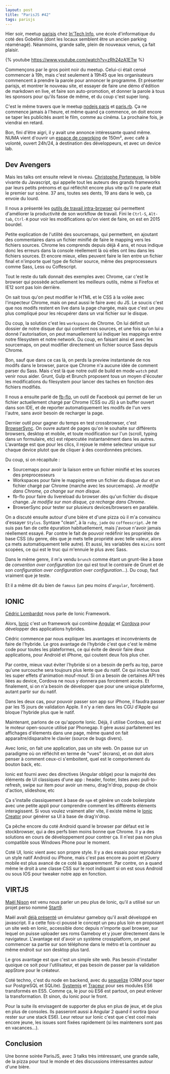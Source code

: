 ```yaml
---
layout: post
title: "ParisJS #42"
tags: parisjs
---
```


Hier soir, meetup [parisjs][] chez [In'Tech Info][intech], une école d'informatique
du coté des Gobelins (dont les locaux semblent être un ancien parking
réaménagé).  Néanmoins, grande salle, plein de nouveaux venus, ça fait plaisir.

{% youtube https://www.youtube.com/watch?v=zRh24zA1ETw %}

Commençons par le gros point noir du meetup. Celui-ci était censé commencer
à 19h, mais c'est seulement à 19h45 que les organisateurs commencent à prendre
la parole pour annoncer le programme. Et présenter parisjs, et montrer le
nouveau site, et essayer de faire une démo d'édition de markdown en live, et
faire son auto-promotion, et donner la parole à tous les sponsors pour qu'ils
fasse de même, et du coup c'est super long.

C'est le même travers que le meetup [nodejs paris][] et [paris.rb][]. Ça ne
commence jamais à l'heure, et même quand ça commence, on doit encore se taper
les publicités avant le film, comme au cinéma. La prochaine fois, je viendrai
en retard.

Bon, fini d'être aigri, il y avait une annonce intéressante quand même. NUMA
vient d'ouvrir un [espace de coworking][numa] de 150m², avec café à volonté,
ouvert 24h/24, à destination des développeurs, et avec un device lab.

[parisjs]: http://parisjs.org/
[intech]: http://www.intechinfo.fr/
[nodejs paris]: http://www.meetup.com/Nodejs-Paris/
[paris.rb]: http://www.meetup.com/parisrb/
[numa]: http://cowork.numa.paris/

## Dev Avengers

Mais les talks ont ensuite relevé le niveau. [Christophe
Porteneuve][@porteneuve], la bible vivante du Javascript, qui appelle tout les
auteurs des grands frameworks par leurs petits prénoms et qui réfléchit encore
plus vite qu'il ne parle était le premier sur scène. 37 ans, toutes ses dents,
19 ans dans le web, ça envoie du lourd.

Il nous a présenté les [outils de travail intra-browser][devavengers] qui permettent
d'améliorer la productivité de son workflow de travail. Fini le `Ctrl-S`,
`Alt-tab`, `Ctrl-R` pour voir les modifications qu'on vient de faire, on est en
2015 bourdel.

Petite explication de l'utilité des sourcemaps, qui permettent, en ajoutant des
commentaires dans un fichier minifié de faire le mapping vers les fichiers
sources. Chrome les comprends depuis déjà 4 ans, et nous indique donc les
erreurs dans la console réellement là où elles ont lieu dans les fichiers
sources. Et encore mieux, elles peuvent faire le lien entre un fichier final et
n'importe quel type de fichier source, même des preprocesseurs comme Sass, Less
ou Coffescript.

Tout le reste du talk donnait des exemples avec Chrome, car c'est le browser
qui possède actuellement les meilleurs outils, même si Firefox et IE12 sont pas
loin derrière.

On sait tous qu'on peut modifier le HTML et le CSS à la volée avec l'inspecteur
Chrome, mais on peut aussi le faire avec du JS. Le soucis c'est que nos modifs
restent en live dans la page chargée, mais que c'est un peu plus compliqué pour
les récupérer dans un vrai fichier sur le disque.

Du coup, la solution c'est les `workspaces` de Chrome. On lui définit un
dossier de notre disque dur qui contient nos sources, et une fois qu'on lui
a donné l'autorisation, on peut manuellement lui indiquer les mappings entre
notre filesystem et notre network. Du coup, en faisant ainsi et avec les
sourcemaps, on peut modifier directement un fichier source Sass depuis Chrome.

Bon, sauf que dans ce cas là, on perds la preview instantanée de nos modifs
dans le browser, parce que Chrome n'a aucune idée de comment parser du Sass.
Mais c'est là que notre outil de build en mode `watch` peut venir nous aider.
Grunt, Gulp et Brunch proposent tous un moyen d'écouter les modifications du
filesystem pour lancer des taches en fonction des fichiers modifiés.

Il nous a ensuite parlé de [fb-flo][], un outil de Facebook qui permet de lier
un fichier actuellement chargé par Chrome (CSS ou JS) à un buffer ouvert dans
son IDE, et de reporter automatiquement les modifs de l'un vers l'autre, sans
avoir besoin de recharger la page.

Dernier outil pour gagner du temps en test crossbrowser, c'est [BrowserSync][].
On ouvre autant de pages qu'on le souhaite sur différents browsers, desktop et
mobile, et toute modification sur l'un (scroll, typing dans un formulaire, etc)
est répercutée instantanément dans les autres. L'avantage est que pour les
clics, il rejoue le même selecteur unique sur chaque device plutot que de
cliquer à des coordonnées précises.

Du coup, si on récapitule :

- Sourcemaps pour avoir la liaison entre un fichier minifié et les sources des
  preprocesseurs
- Workspaces pour faire le mapping entre un fichier du disque dur et un fichier
  chargé par Chrome (marche avec les sourcemaps). _Je modifie dans Chrome, ça
  change sur mon disque_.
- fb-flo pour faire du livereload du browser dès qu'un fichier du disque
  change. _Je modifie sur mon disque, ça recharge dans Chrome_.
- BrowserSync pour tester sur plusieurs devices/browsers en parallèle.

On a discuté ensuite autour d'une bière et d'une pizza où il m'a convaincu
d'essayer `Stylus`. Syntaxe "clean", à la `ruby`, `jade` ou `coffeescript`. Je
ne suis pas fan de cette épuration habituellement, mais j'avoue n'avoir jamais
réellement essayé. Par contre le fait de pouvoir redéfinir les propriétés de
base CSS (du genre, dès que je mets telle propriété avec telle valeur, alors ça
mets automatiquement telle autre). Et aussi, les variables des `mixins` sont
scopées, ce qui est le truc qui m'ennuie le plus avec Sass.

Dans le même genre, il m'a vendu `brunch` comme étant un grunt-like à base de
_convention over configuration_ (ce qui est tout le contraire de Grunt et de
son _configuration over configuration over configuration_...). Du coup, faut
vraiment que je teste.

Et il a même dit du bien de `famous` (un peu moins d'`angular`, forcément).

## IONIC

[Cédric Lombardot](https://twitter.com/cedriclombardot) nous parle de Ionic
Framework.

Alors, [Ionic](http://ionicframework.com/) c'est un framework qui combine
[Angular](https://angularjs.org/) et [Cordova](http://cordova.apache.org/) pour
développer des applications hybrides. 

Cédric commence par nous expliquer les avantages et inconvénients de faire de
l'hybride. Le gros avantage de l'hybride c'est que c'est le même code pour
toutes les plateformes, ce qui évite de devoir faire deux applications, pour
Android et iPhone, qui coutent deux fois plus cher.

Par contre, mieux vaut éviter l'hybride si on a besoin de perfs au top, parce
qu'une surcouche sera toujours plus lente que du natif. Ce qui inclue tous les
super effets d'animation mouf-mouf. Si on a besoin de certaines API très liées
au device, Cordova ne nous y donnera pas forcément accès. Et finalement, si on
n'a besoin de développer que pour une unique plateforme, autant partir sur du
natif.

Dans les deux cas, pour pouvoir passer son app sur iPhone, il faudra passer par
les 15 jours de validation Apple. Il n'y a rien dans les CGU d'Apple qui bloque
l'hybride plus que le natif.

Maintenant, parlons de ce qu'apporte Ionic. Déjà, il utilise Cordova, qui est
le moteur open-source utilisé par Phonegap. Il gère aussi parfaitement les
affichages d'élements dans une page, même quand on fait apparaitre/disparaitre
le clavier (source de bugs divers).

Avec Ionic, on fait une application, pas un site web. On passe sur un paradigme
où on réfléchit en terme de "vues" (écrans), et on doit alors penser à comment
ceux-ci s'emboitent, quel est le comportement du bouton back, etc.

Ionic est fourni avec des directives (Angular oblige) pour la majorité des
éléments de UI classiques d'une app : header, footer, listes avec
pull-to-refresh, swipe sur item pour avoir un menu, drag'n'drop, popup de choix
d'action, slideshow, etc

Ça s'installe classiquement à base de `npm` et génère un code boilerplate avec
une petite appli pour comprendre comment les différents éléments interagissent.
Si vous voulez vraiment aller vite, il existe même le [Ionic
Creator](http://ionicframework.com/creator/) pour générer sa UI à base de
drag'n'drop.

Ça pêche encore du coté Android quand le browser par défaut est le stockbrowser,
qui a des perfs bien moins bonne que Chrome. Il y a des solutions en cours de
développement pour contrer ça. Il n'est pas non plus compatible sous Windows
Phone pour le moment.

Coté UI, Ionic vient avec son propre style. Il y a des essais pour reproduire
un style natif Android ou iPhone, mais c'est pas encore au point et jQuery
mobile est plus avancé de ce coté là apparemment. Par contre, on a quand même
le droit à une classe CSS sur le root indiquant si on est sous Android ou sous
IOS pour tweaker notre app en fonction.

## VIRTJS

[Maël Nison](https://github.com/arcanis) est venu nous parler un peu plus de
Ionic, qu'il a utilisé sur un projet perso nommé [Start9](http://m.start9.io/).

Maël avait [déjà
présenté](http://arcanis.github.io/presentation.parisjs-20140625/#/step-1) un
émulateur gameboy qu'il avait développé en javascript. Il a cette fois-ci
poussé le concept un peu plus loin en proposant un site web en Ionic,
accessible donc depuis n'importe quel browser, sur lequel on puisse uploader
ses roms Gameboy et y jouer directement dans le navigateur.  L'avantage est
d'avoir un système crossplatform, on peut commencer sa partie sur son téléphone
dans le métro et la continuer au même endroit sur son desktop plus tard.

Le gros avantage est que c'est un simple site web. Pas besoin d'installer
quoique ce soit pour l'utilisateur, et pas besoin de passer par la validation
appStore pour le créateur.

Coté techno, c'est du node en backend, avec du
[sequelize](http://sequelizejs.com/) (ORM pour taper sur PostgreSQL et SQLite).
[Systemjs](https://github.com/systemjs/systemjs) et
[Traceur](https://github.com/google/traceur-compiler) pour ses modules ES6
transformés en ES5. Comme ça, le jour où ES6 est partout, on peut enlever la
transformation. Et sinon, du Ionic pour le front.

Pour la suite ils envisagent de supporter de plus en plus de jeux, et de plus
en plus de consoles. Ils passeront aussi à Angular 2 quand il sortira (pour
rester sur une stack ES6). Leur retour sur Ionic c'est que c'est cool mais
encore jeune, les issues sont fixées rapidement (si les mainteners sont pas en
vacances...).

## Conclusion

Une bonne soirée ParisJS, avec 3 talks très intéressant, une grande salle, de
la pizza pour tout le monde et des discussions intéressantes autour d'une
bière.

[@porteneuve]: https://twitter.com/porteneuve
[devavengers]: http://bit.ly/devavengers  
[fb-flo]: https://github.com/facebook/fb-flo
[BrowserSync]: http://www.browsersync.io/
